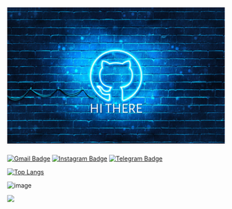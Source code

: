 # <img src="./assets/git.jpg"/>

[![Gmail Badge](https://img.shields.io/badge/-dimariktar@gmail.com-c14438?style=flat-square&logo=Gmail&logoColor=white&link=mailto:dimariktar@gmail.com)](mailto:dimariktar@gmail.com)
[![Instagram Badge](https://img.shields.io/badge/-duhovniy_bomj-e4405f?style=flat-square&logo=Instagram&logoColor=white)](https://instagram.com/duhovniy_bomj/)
[![Telegram Badge](https://img.shields.io/badge/-@duhovniy_bomj-0088CC?style=flat&logo=Telegram&logoColor=white)](https://t.me/duhovniy_bomj "Contact on Telegram")

[![Top Langs](https://github-readme-stats.vercel.app/api/top-langs/?username=banan-bayan&layout=compact)](https://github.com/anuraghazra/github-readme-stats)

![image](https://www.codewars.com/users/banan-bayan/badges/small)

<img src="https://komarev.com/ghpvc/?username=banan-bayan"/>
